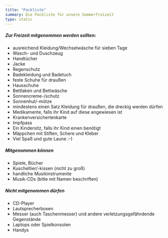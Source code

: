 ```yaml
---
title: "Packliste"
summary: Die Packliste für unsere Sommerfreizeit
type: static
---
```

##### Zur Freizeit mitgenommen werden sollten:
* ausreichend Kleidung/Wechselwäsche für sieben Tage
* Wasch- und Duschzeug
* Handtücher
* Jacke
* Regenschutz
* Badekleidung und Badetuch
* feste Schuhe für draußen
* Hausschuhe
* Bettlaken und Bettwäsche
* Sonnencreme-/schutz
* Sonnenhut/-mütze
* mindestens einen Satz Kleidung für draußen, die dreckig werden dürfen
* Medikamente, falls ihr Kind auf diese angewiesen ist
* Krankenversichertenkarte
* Impfpass
* Ein Kindersitz, falls ihr Kind einen benötigt
* Mäppchen mit Stiften, Schere und Kleber
* Viel Spaß und gute Laune :-)
##### Mitgenommen können
* Spiele, Bücher
* Kuscheltier/-kissen (nicht zu groß)
* handliche Musikinstrumente
* Musik-CDs (bitte mit Namen beschriften)
##### Nicht mitgenommen dürfen
* CD-Player
* Lautsprecherboxen
* Messer (auch Taschenmesser) und andere verletzungsgefährdende Gegenstände
* Laptops oder Spielkonsolen
* Handys